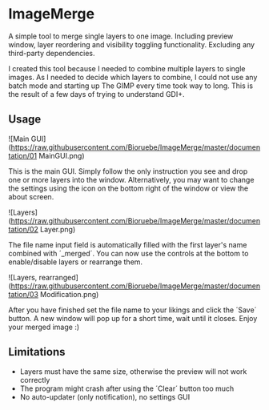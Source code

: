 # ImageMerge
A simple tool to merge single layers to one image. Including preview window, layer reordering and visibility toggling functionality. Excluding any third-party dependencies.

I created this tool because I needed to combine multiple layers to single images. As I needed to decide which layers to combine, I could not use any batch mode and starting up The GIMP every time took way to long. This is the result of a few days of trying to understand GDI+.

## Usage
![Main GUI](https://raw.githubusercontent.com/Bioruebe/ImageMerge/master/documentation/01 MainGUI.png)

This is the main GUI. Simply follow the only instruction you see and drop one or more layers into the window.
Alternatively, you may want to change the settings using the icon on the bottom right of the window or view the about screen.

![Layers](https://raw.githubusercontent.com/Bioruebe/ImageMerge/master/documentation/02 Layer.png)

The file name input field is automatically filled with the first layer's name combined with ´_merged´.
You can now use the controls at the bottom to enable/disable layers or rearrange them.

![Layers, rearranged](https://raw.githubusercontent.com/Bioruebe/ImageMerge/master/documentation/03 Modification.png)

After you have finished set the file name to your likings and click the ´Save´ button. A new window will pop up for a short time, wait until it closes. Enjoy your merged image :)

## Limitations
- Layers must have the same size, otherwise the preview will not work correctly
- The program might crash after using the ´Clear´ button too much
- No auto-updater (only notification), no settings GUI
